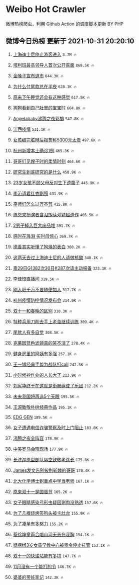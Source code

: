 # Weibo Hot Crawler 



微博热榜爬虫，利用 Github Action 的调度脚本更新 BY PHP 


## 微博今日热榜 更新于 2021-10-31 20:20:10 
1. [上海迪士尼停止游客进入](https://s.weibo.com/weibo?q=%23%E4%B8%8A%E6%B5%B7%E8%BF%AA%E5%A3%AB%E5%B0%BC%E5%81%9C%E6%AD%A2%E6%B8%B8%E5%AE%A2%E8%BF%9B%E5%85%A5%23&Refer=top) `3.7M 🔥` 

1. [塔利班最高领导人首次公开露面](https://s.weibo.com/weibo?q=%23%E5%A1%94%E5%88%A9%E7%8F%AD%E6%9C%80%E9%AB%98%E9%A2%86%E5%AF%BC%E4%BA%BA%E9%A6%96%E6%AC%A1%E5%85%AC%E5%BC%80%E9%9C%B2%E9%9D%A2%23&Refer=top) `869.5K 🔥` 

1. [金嗓子宣布退市](https://s.weibo.com/weibo?q=%23%E9%87%91%E5%97%93%E5%AD%90%E5%AE%A3%E5%B8%83%E9%80%80%E5%B8%82%23&Refer=top) `644.3K 🔥` 

1. [为什么付尾款总在半夜](https://s.weibo.com/weibo?q=%23%E4%B8%BA%E4%BB%80%E4%B9%88%E4%BB%98%E5%B0%BE%E6%AC%BE%E6%80%BB%E5%9C%A8%E5%8D%8A%E5%A4%9C%23&Refer=top) `628.1K 🔥` 

1. [原来下午睡觉还会有这种感觉](https://s.weibo.com/weibo?q=%23%E5%8E%9F%E6%9D%A5%E4%B8%8B%E5%8D%88%E7%9D%A1%E8%A7%89%E8%BF%98%E4%BC%9A%E6%9C%89%E8%BF%99%E7%A7%8D%E6%84%9F%E8%A7%89%23&Refer=top) `617.5K 🔥` 

1. [狗狗看到自己肚里的宝宝时](https://s.weibo.com/weibo?q=%23%E7%8B%97%E7%8B%97%E7%9C%8B%E5%88%B0%E8%87%AA%E5%B7%B1%E8%82%9A%E9%87%8C%E7%9A%84%E5%AE%9D%E5%AE%9D%E6%97%B6%23&Refer=top) `604.8K 🔥` 

1. [Angelababy沸腾之夜彩排](https://s.weibo.com/weibo?q=%23Angelababy%E6%B2%B8%E8%85%BE%E4%B9%8B%E5%A4%9C%E5%BD%A9%E6%8E%92%23&Refer=top) `547.8K 🔥` 

1. [江西疫情](https://s.weibo.com/weibo?q=%23%E6%B1%9F%E8%A5%BF%E7%96%AB%E6%83%85%23&Refer=top) `531.1K 🔥` 

1. [女孩编完脏辫后报警称5300元太贵](https://s.weibo.com/weibo?q=%23%E5%A5%B3%E5%AD%A9%E7%BC%96%E5%AE%8C%E8%84%8F%E8%BE%AB%E5%90%8E%E6%8A%A5%E8%AD%A6%E7%A7%B05300%E5%85%83%E5%A4%AA%E8%B4%B5%23&Refer=top) `497.6K 🔥` 

1. [杭州新增本土确诊1例](https://s.weibo.com/weibo?q=%23%E6%9D%AD%E5%B7%9E%E6%96%B0%E5%A2%9E%E6%9C%AC%E5%9C%9F%E7%A1%AE%E8%AF%8A1%E4%BE%8B%23&Refer=top) `465.3K 🔥` 

1. [哥哥们见嫂子时的柔情时刻](https://s.weibo.com/weibo?q=%23%E5%93%A5%E5%93%A5%E4%BB%AC%E8%A7%81%E5%AB%82%E5%AD%90%E6%97%B6%E7%9A%84%E6%9F%94%E6%83%85%E6%97%B6%E5%88%BB%23&Refer=top) `464.6K 🔥` 

1. [研究生到底研究的是什么](https://s.weibo.com/weibo?q=%23%E7%A0%94%E7%A9%B6%E7%94%9F%E5%88%B0%E5%BA%95%E7%A0%94%E7%A9%B6%E7%9A%84%E6%98%AF%E4%BB%80%E4%B9%88%23&Refer=top) `450.9K 🔥` 

1. [23岁女孩不顾父母反对生下遗腹子](https://s.weibo.com/weibo?q=%2323%E5%B2%81%E5%A5%B3%E5%AD%A9%E4%B8%8D%E9%A1%BE%E7%88%B6%E6%AF%8D%E5%8F%8D%E5%AF%B9%E7%94%9F%E4%B8%8B%E9%81%97%E8%85%B9%E5%AD%90%23&Refer=top) `445.9K 🔥` 

1. [李沁请君红衣剧照](https://s.weibo.com/weibo?q=%E6%9D%8E%E6%B2%81%E8%AF%B7%E5%90%9B%E7%BA%A2%E8%A1%A3%E5%89%A7%E7%85%A7&Refer=top) `431.9K 🔥` 

1. [巫师们怎么过万圣节](https://s.weibo.comjavascript:void(0);) `415.8K 🔥` 

1. [周恩来扮演者含泪朗读邓颖超遗作](https://s.weibo.com/weibo?q=%23%E5%91%A8%E6%81%A9%E6%9D%A5%E6%89%AE%E6%BC%94%E8%80%85%E5%90%AB%E6%B3%AA%E6%9C%97%E8%AF%BB%E9%82%93%E9%A2%96%E8%B6%85%E9%81%97%E4%BD%9C%23&Refer=top) `405.5K 🔥` 

1. [2男子掉入巨大废品堆](https://s.weibo.com/weibo?q=%232%E7%94%B7%E5%AD%90%E6%8E%89%E5%85%A5%E5%B7%A8%E5%A4%A7%E5%BA%9F%E5%93%81%E5%A0%86%23&Refer=top) `391.7K 🔥` 

1. [感时花溅泪 买时母惊心](https://s.weibo.com/weibo?q=%E6%84%9F%E6%97%B6%E8%8A%B1%E6%BA%85%E6%B3%AA%20%E4%B9%B0%E6%97%B6%E6%AF%8D%E6%83%8A%E5%BF%83&Refer=top) `369.7K 🔥` 

1. [德善其实听懂了狗焕的表白](https://s.weibo.com/weibo?q=%23%E5%BE%B7%E5%96%84%E5%85%B6%E5%AE%9E%E5%90%AC%E6%87%82%E4%BA%86%E7%8B%97%E7%84%95%E7%9A%84%E8%A1%A8%E7%99%BD%23&Refer=top) `360.2K 🔥` 

1. [这两天去过上海迪士尼的人请做核酸](https://s.weibo.com/weibo?q=%23%E8%BF%99%E4%B8%A4%E5%A4%A9%E5%8E%BB%E8%BF%87%E4%B8%8A%E6%B5%B7%E8%BF%AA%E5%A3%AB%E5%B0%BC%E7%9A%84%E4%BA%BA%E8%AF%B7%E5%81%9A%E6%A0%B8%E9%85%B8%23&Refer=top) `340.1K 🔥` 

1. [乘29日G1382次30日K287次请主动报备](https://s.weibo.com/weibo?q=%23%E4%B9%9829%E6%97%A5G1382%E6%AC%A130%E6%97%A5K287%E6%AC%A1%E8%AF%B7%E4%B8%BB%E5%8A%A8%E6%8A%A5%E5%A4%87%23&Refer=top) `323.1K 🔥` 

1. [李佳琦直播间](https://s.weibo.com/weibo?q=%E6%9D%8E%E4%BD%B3%E7%90%A6%E7%9B%B4%E6%92%AD%E9%97%B4&Refer=top) `319.5K 🔥` 

1. [刚入职千万不要随便加人](https://s.weibo.com/weibo?q=%23%E5%88%9A%E5%85%A5%E8%81%8C%E5%8D%83%E4%B8%87%E4%B8%8D%E8%A6%81%E9%9A%8F%E4%BE%BF%E5%8A%A0%E4%BA%BA%23&Refer=top) `317.7K 🔥` 

1. [杭州疫情防控情况发布会](https://s.weibo.com/weibo?q=%23%E6%9D%AD%E5%B7%9E%E7%96%AB%E6%83%85%E9%98%B2%E6%8E%A7%E6%83%85%E5%86%B5%E5%8F%91%E5%B8%83%E4%BC%9A%23&Refer=top) `314.9K 🔥` 

1. [双十一和春晚的区别](https://s.weibo.com/weibo?q=%23%E5%8F%8C%E5%8D%81%E4%B8%80%E5%92%8C%E6%98%A5%E6%99%9A%E7%9A%84%E5%8C%BA%E5%88%AB%23&Refer=top) `310.3K 🔥` 

1. [特种兵用刀削去手上老茧继续训练](https://s.weibo.com/weibo?q=%23%E7%89%B9%E7%A7%8D%E5%85%B5%E7%94%A8%E5%88%80%E5%89%8A%E5%8E%BB%E6%89%8B%E4%B8%8A%E8%80%81%E8%8C%A7%E7%BB%A7%E7%BB%AD%E8%AE%AD%E7%BB%83%23&Refer=top) `309.4K 🔥` 

1. [尾款人有多自觉](https://s.weibo.com/weibo?q=%23%E5%B0%BE%E6%AC%BE%E4%BA%BA%E6%9C%89%E5%A4%9A%E8%87%AA%E8%A7%89%23&Refer=top) `308.5K 🔥` 

1. [克莱因蓝色滤镜真的笑不活了](https://s.weibo.com/weibo?q=%23%E5%85%8B%E8%8E%B1%E5%9B%A0%E8%93%9D%E8%89%B2%E6%BB%A4%E9%95%9C%E7%9C%9F%E7%9A%84%E7%AC%91%E4%B8%8D%E6%B4%BB%E4%BA%86%23&Refer=top) `278.4K 🔥` 

1. [健身房里的阿姨有多强](https://s.weibo.com/weibo?q=%23%E5%81%A5%E8%BA%AB%E6%88%BF%E9%87%8C%E7%9A%84%E9%98%BF%E5%A7%A8%E6%9C%89%E5%A4%9A%E5%BC%BA%23&Refer=top) `257.1K 🔥` 

1. [王一博经典手势为战队打call](https://s.weibo.com/weibo?q=%23%E7%8E%8B%E4%B8%80%E5%8D%9A%E7%BB%8F%E5%85%B8%E6%89%8B%E5%8A%BF%E4%B8%BA%E6%88%98%E9%98%9F%E6%89%93call%23&Refer=top) `242.5K 🔥` 

1. [小时候抄作业的人长大了](https://s.weibo.com/weibo?q=%23%E5%B0%8F%E6%97%B6%E5%80%99%E6%8A%84%E4%BD%9C%E4%B8%9A%E7%9A%84%E4%BA%BA%E9%95%BF%E5%A4%A7%E4%BA%86%23&Refer=top) `213.9K 🔥` 

1. [刘宪华终于在这就是街舞组成了乐团](https://s.weibo.com/weibo?q=%23%E5%88%98%E5%AE%AA%E5%8D%8E%E7%BB%88%E4%BA%8E%E5%9C%A8%E8%BF%99%E5%B0%B1%E6%98%AF%E8%A1%97%E8%88%9E%E7%BB%84%E6%88%90%E4%BA%86%E4%B9%90%E5%9B%A2%23&Refer=top) `212.2K 🔥` 

1. [未来我国将再造5个天眼](https://s.weibo.com/weibo?q=%23%E6%9C%AA%E6%9D%A5%E6%88%91%E5%9B%BD%E5%B0%86%E5%86%8D%E9%80%A05%E4%B8%AA%E5%A4%A9%E7%9C%BC%23&Refer=top) `195.5K 🔥` 

1. [王源致敬朴树经典作品](https://s.weibo.com/weibo?q=%E7%8E%8B%E6%BA%90%E8%87%B4%E6%95%AC%E6%9C%B4%E6%A0%91%E7%BB%8F%E5%85%B8%E4%BD%9C%E5%93%81&Refer=top) `195.1K 🔥` 

1. [EDG GEN](https://s.weibo.com/weibo?q=%23EDG%20GEN%23&Refer=top) `189.5K 🔥` 

1. [女子遭遇电信诈骗警察及时上门阻止](https://s.weibo.com/weibo?q=%23%E5%A5%B3%E5%AD%90%E9%81%AD%E9%81%87%E7%94%B5%E4%BF%A1%E8%AF%88%E9%AA%97%E8%AD%A6%E5%AF%9F%E5%8F%8A%E6%97%B6%E4%B8%8A%E9%97%A8%E9%98%BB%E6%AD%A2%23&Refer=top) `183.0K 🔥` 

1. [沸腾之夜全阵容](https://s.weibo.com/weibo?q=%23%E6%B2%B8%E8%85%BE%E4%B9%8B%E5%A4%9C%E5%85%A8%E9%98%B5%E5%AE%B9%23&Refer=top) `178.9K 🔥` 

1. [中美罗马会晤现场](https://s.weibo.com/weibo?q=%23%E4%B8%AD%E7%BE%8E%E7%BD%97%E9%A9%AC%E4%BC%9A%E6%99%A4%E7%8E%B0%E5%9C%BA%23&Refer=top) `177.9K 🔥` 

1. [长津湖原型部队隔空致敬老连长](https://s.weibo.com/weibo?q=%23%E9%95%BF%E6%B4%A5%E6%B9%96%E5%8E%9F%E5%9E%8B%E9%83%A8%E9%98%9F%E9%9A%94%E7%A9%BA%E8%87%B4%E6%95%AC%E8%80%81%E8%BF%9E%E9%95%BF%23&Refer=top) `175.8K 🔥` 

1. [James发文告别披荆斩棘的哥哥](https://s.weibo.com/weibo?q=%23James%E5%8F%91%E6%96%87%E5%91%8A%E5%88%AB%E6%8A%AB%E8%8D%86%E6%96%A9%E6%A3%98%E7%9A%84%E5%93%A5%E5%93%A5%23&Refer=top) `170.4K 🔥` 

1. [北大化学博士到重点中学当老师](https://s.weibo.com/weibo?q=%23%E5%8C%97%E5%A4%A7%E5%8C%96%E5%AD%A6%E5%8D%9A%E5%A3%AB%E5%88%B0%E9%87%8D%E7%82%B9%E4%B8%AD%E5%AD%A6%E5%BD%93%E8%80%81%E5%B8%88%23&Refer=top) `167.1K 🔥` 

1. [原来双十一是圆蛋节](https://s.weibo.com/weibo?q=%23%E5%8E%9F%E6%9D%A5%E5%8F%8C%E5%8D%81%E4%B8%80%E6%98%AF%E5%9C%86%E8%9B%8B%E8%8A%82%23&Refer=top) `165.2K 🔥` 

1. [女子眼睛感染弓形虫疑因涮肉没熟透](https://s.weibo.com/weibo?q=%23%E5%A5%B3%E5%AD%90%E7%9C%BC%E7%9D%9B%E6%84%9F%E6%9F%93%E5%BC%93%E5%BD%A2%E8%99%AB%E7%96%91%E5%9B%A0%E6%B6%AE%E8%82%89%E6%B2%A1%E7%86%9F%E9%80%8F%23&Refer=top) `157.6K 🔥` 

1. [为了几根烧烤签狗头被卡灶台](https://s.weibo.com/weibo?q=%23%E4%B8%BA%E4%BA%86%E5%87%A0%E6%A0%B9%E7%83%A7%E7%83%A4%E7%AD%BE%E7%8B%97%E5%A4%B4%E8%A2%AB%E5%8D%A1%E7%81%B6%E5%8F%B0%23&Refer=top) `155.9K 🔥` 

1. [为了凑单有多努力](https://s.weibo.com/weibo?q=%23%E4%B8%BA%E4%BA%86%E5%87%91%E5%8D%95%E6%9C%89%E5%A4%9A%E5%8A%AA%E5%8A%9B%23&Refer=top) `155.2K 🔥` 

1. [蔡徐坤童声合唱山河无恙在我胸](https://s.weibo.com/weibo?q=%23%E8%94%A1%E5%BE%90%E5%9D%A4%E7%AB%A5%E5%A3%B0%E5%90%88%E5%94%B1%E5%B1%B1%E6%B2%B3%E6%97%A0%E6%81%99%E5%9C%A8%E6%88%91%E8%83%B8%23&Refer=top) `154.1K 🔥` 

1. [疑捆绑3岁女童早教中心被责令停止托管](https://s.weibo.com/weibo?q=%23%E7%96%91%E6%8D%86%E7%BB%913%E5%B2%81%E5%A5%B3%E7%AB%A5%E6%97%A9%E6%95%99%E4%B8%AD%E5%BF%83%E8%A2%AB%E8%B4%A3%E4%BB%A4%E5%81%9C%E6%AD%A2%E6%89%98%E7%AE%A1%23&Refer=top) `153.1K 🔥` 

1. [双十一的快递站能有多拼](https://s.weibo.com/weibo?q=%23%E5%8F%8C%E5%8D%81%E4%B8%80%E7%9A%84%E5%BF%AB%E9%80%92%E7%AB%99%E8%83%BD%E6%9C%89%E5%A4%9A%E6%8B%BC%23&Refer=top) `147.7K 🔥` 

1. [11月没有一个能打的节](https://s.weibo.com/weibo?q=%2311%E6%9C%88%E6%B2%A1%E6%9C%89%E4%B8%80%E4%B8%AA%E8%83%BD%E6%89%93%E7%9A%84%E8%8A%82%23&Refer=top) `146.7K 🔥` 

1. [婆婆的带娃笔记](https://s.weibo.com/weibo?q=%23%E5%A9%86%E5%A9%86%E7%9A%84%E5%B8%A6%E5%A8%83%E7%AC%94%E8%AE%B0%23&Refer=top) `142.3K 🔥` 

